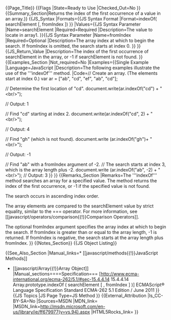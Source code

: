 {{Page_Title}}
{{Flags
|State=Ready to Use
|Checked_Out=No
}}
{{Summary_Section|Returns the index of the first occurrence of a value in an array.}}
{{JS_Syntax
|Formats={{JS Syntax Format
|Format=indexOf( searchElement [, fromIndex ])
}}
|Values={{JS Syntax Parameter
|Name=searchElement
|Required=Required
|Description=The value to locate in array1.
}}{{JS Syntax Parameter
|Name=fromIndex
|Required=Optional
|Description=The array index at which to begin the search. If fromIndex is omitted, the search starts at index 0.
}}
}}
{{JS_Return_Value
|Description=The index of the first occurrence of searchElement in the array, or -1 if searchElement is not found.
}}
{{Examples_Section
|Not_required=No
|Examples={{Single Example
|Language=JavaScript
|Description=The following examples illustrate the use of the '''indexOf''' method.
|Code=// Create an array. (The elements start at index 0.)
 var ar = ["ab", "cd", "ef", "ab", "cd"];
 
 // Determine the first location of "cd".
 document.write(ar.indexOf("cd") + "&lt;br/&gt;");
 
 // Output: 1
 
 // Find "cd" starting at index 2.
 document.write(ar.indexOf("cd", 2) + "&lt;br/&gt;");
 
 // Output: 4
 
 // Find "gh" (which is not found).
 document.write (ar.indexOf("gh")+ "&lt;br/&gt;");
 
 // Output: -1
 
 // Find "ab" with a fromIndex argument of -2.
 // The search starts at index 3, which is the array length plus -2.
 document.write (ar.indexOf("ab", -2) + "&lt;br/&gt;");
 // Output: 3
}}
}}
{{Remarks_Section
|Remarks=The '''indexOf''' method searches an array for a specified value. The method returns the index of the first occurrence, or -1 if the specified value is not found.

The search occurs in ascending index order.

The array elements are compared to the searchElement value by strict equality, similar to the === operator. For more information, see [[javascript/operators/comparison{{!}}Comparison Operators]].

The optional fromIndex argument specifies the array index at which to begin the search. If fromIndex is greater than or equal to the array length, -1 is returned. If fromIndex is negative, the search starts at the array length plus fromIndex.
}}
{{Notes_Section}}
{{JS Object Listing}}

{{See_Also_Section
|Manual_links=* [[javascript/methods{{!}}JavaScript Methods]]
* [[javascript/Array{{!}}Array Object]]
|Manual_sections====Specification===
[http://www.ecma-international.org/ecma-262/5.1/#sec-15.4.4.14 15.4.4.14 Array.prototype.indexOf ( searchElement [ , fromIndex ] )]
ECMAScript® Language Specification
Standard ECMA-262
5.1 Edition / June 2011
}}
{{JS Topics
|JS Page Type=JS Method
}}
{{External_Attribution
|Is_CC-BY-SA=No
|Sources=MSDN
|MDN_link=
|MSDN_link=http://msdn.microsoft.com/en-us/library/ie/ff679977(v=vs.94).aspx
|HTML5Rocks_link=
}}